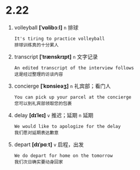 # 2.22

1. volleyball **[ˈvɒlibɔːl]** `n` 排球

   ```
   It's tiring to practice volleyball
   排球训练真的十分累人
   ```

2. transcript **[ˈtrænskrɪpt]** `n` 文字记录

   ```
   An edited transcript of the interview follows
   这是经过整理的访谈内容
   ```

3. concierge **[ˈkɒnsieəʒ]** `n` 礼宾部；看门人

   ```
   You can pick up your parcel at the concierge
   您可以到礼宾部领取您的包裹
   ```

4. delay **[dɪˈleɪ]** `v` 推迟；延期 `n` 延期

   ```
   We would like to apologize for the delay
   我们愿对延期表达歉意
   ```

5. depart **[dɪˈpɑːt]** `v` 启程，出发

   ```
   We do depart for home on the tomorrow
   我们次日确实要动身回家
   ```
